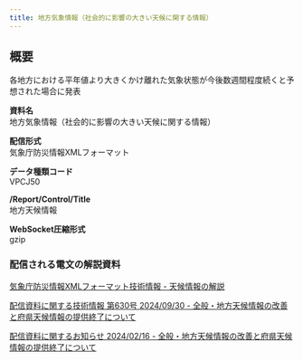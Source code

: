 ```yaml
---
title: 地方気象情報（社会的に影響の大きい天候に関する情報）
---
```


## 概要
各地方における平年値より大きくかけ離れた気象状態が今後数週間程度続くと予想された場合に発表

**資料名** <br/>
 地方気象情報（社会的に影響の大きい天候に関する情報）
 
**配信形式** <br/>
 気象庁防災情報XMLフォーマット

**データ種類コード** <br/>
 VPCJ50

**/Report/Control/Title** <br/>
 地方天候情報
 
**WebSocket圧縮形式** <br/>
 gzip

### 配信される電文の解説資料
[気象庁防災情報XMLフォーマット技術情報 - 天候情報の解説](https://dmdata.jp/docs/jma/manual/0241-0243.pdf)


[配信資料に関する技術情報 第630号 2024/09/30 - 全般・地方天候情報の改善と府県天候情報の提供終了について](https://dmdata.jp/docs/jma/technical/620.pdf)


[配信資料に関するお知らせ 2024/02/16 - 全般・地方天候情報の改善と府県天候情報の提供終了について](https://dmdata.jp/docs/jma/notice/20240216a.pdf)
